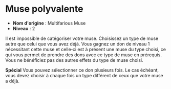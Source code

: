 # Muse polyvalente

 * **Nom d'origine** : Multifarious Muse
 * **Niveau** : 2


<p> Il est impossible de catégoriser votre muse. Choisissez un type de muse autre que celui que vous avez déjà. Vous gagnez un don de niveau 1 nécessitant cette muse et celle‑ci est à présent une muse du type choisi, ce qui vous permet de prendre des dons avec ce type de muse en prérequis. Vous ne bénéficiez pas des autres effets du type de muse choisi. </p>
<p><strong>Spécial</strong> Vous pouvez sélectionner ce don plusieurs fois. Le cas échéant, vous devez choisir à chaque fois un type différent de ceux que votre muse a déjà. </p>
